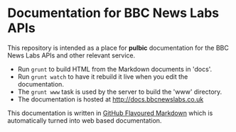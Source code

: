 # Documentation for BBC News Labs APIs

This repository is intended as a place for **pulbic** documentation for the BBC News Labs APIs and other relevant service.

* Run `grunt` to build HTML from the Markdown documents in 'docs'.
* Run `grunt watch` to have it rebuild it live when you edit the documentation.
* The `grunt www` task is used by the server to build the 'www' directory.
* The documentation is hosted at http://docs.bbcnewslabs.co.uk

This documentation is written in [GitHub Flavoured Markdown](https://help.github.com/articles/github-flavored-markdown/) which is automatically turned into web based documentation.